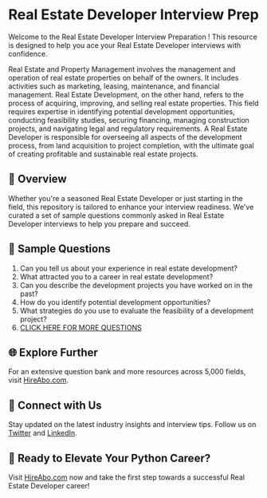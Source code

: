 # Real Estate Developer Interview Prep

Welcome to the Real Estate Developer Interview Preparation ! This resource is designed to help you ace your Real Estate Developer interviews with confidence.

Real Estate and Property Management involves the management and operation of real estate properties on behalf of the owners. It includes activities such as marketing, leasing, maintenance, and financial management. Real Estate Development, on the other hand, refers to the process of acquiring, improving, and selling real estate properties. This field requires expertise in identifying potential development opportunities, conducting feasibility studies, securing financing, managing construction projects, and navigating legal and regulatory requirements. A Real Estate Developer is responsible for overseeing all aspects of the development process, from land acquisition to project completion, with the ultimate goal of creating profitable and sustainable real estate projects.

## 🚀 Overview

Whether you're a seasoned Real Estate Developer or just starting in the field, this repository is tailored to enhance your interview readiness. We've curated a set of sample questions commonly asked in Real Estate Developer interviews to help you prepare and succeed.

## 📝 Sample Questions

1. Can you tell us about your experience in real estate development?
2. What attracted you to a career in real estate development?
3. Can you describe the development projects you have worked on in the past?
4. How do you identify potential development opportunities?
5. What strategies do you use to evaluate the feasibility of a development project?
6. [CLICK HERE FOR MORE QUESTIONS](https://hireabo.com/job/21_3_0/Real%20Estate%20Developer)

## 🌐 Explore Further

For an extensive question bank and more resources across 5,000 fields, visit [HireAbo.com](https://www.hireabo.com).

## 📱 Connect with Us

Stay updated on the latest industry insights and interview tips. Follow us on [Twitter](https://twitter.com/hireabo) and [LinkedIn](https://www.linkedin.com/in/hire-abo-3609972a8/).

## 🚀 Ready to Elevate Your Python Career?

Visit [HireAbo.com](https://www.hireabo.com) now and take the first step towards a successful Real Estate Developer career!
